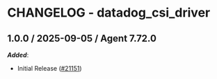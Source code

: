 # CHANGELOG - datadog_csi_driver

<!-- towncrier release notes start -->

## 1.0.0 / 2025-09-05 / Agent 7.72.0

***Added***:

* Initial Release ([#21151](https://github.com/DataDog/integrations-core/pull/21151))
